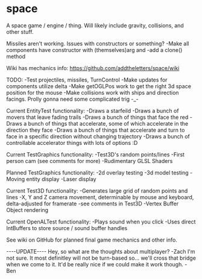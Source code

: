 space
=====

A space game / engine / thing. Will likely include gravity, collisions, and other stuff.

Missiles aren't working. Issues with constructors or something?
-Make all components have constructor with (themselves)arg and
-add a clone() method


Wiki has mechanics info: https://github.com/addtheletters/space/wiki

TODO:
-Test projectiles, missiles, TurnControl
-Make updates for components utilize delta
-Make getOGLPos work to get the right 3d space position for the mouse
-Make collisions work with ships and direction facings. Prolly gonna need some complicated trig -_-

Current EntityTest functionality:
-Draws a starfeild
-Draws a bunch of movers that leave fading trails
-Draws a bunch of things that face the red
-Draws a bunch of things that accelerate, some of which accelerate in the direction they face
-Draws a bunch of things that accelerate and turn to face in a specific direction without changing trajectory
-Draws a bunch of controllable accelerator things with lots of options :D

Current TestGraphics functionality:
-Test3D's random points/lines
-First person cam (see comments for more)
-Rudimentary GLSL Shaders

Planned TestGraphics functionality:
-2d overlay testing
-3d model testing
-Moving entity display
-Laser display

Current Test3D functionality:
-Generates large grid of random points and lines
-X, Y and Z camera movement, determinable by mouse and keyboard, delta-adjusted for framerate
  -see comments in Test3D
-Vertex Buffer Object rendering

Current OpenALTest functionality:
-Plays sound when you click
-Uses direct IntBuffers to store source / sound buffer handles

See wiki on GitHub for planned final game mechanics and other info.

----UPDATE----
Hey, so what are the thoughts about multiplayer? -Zach
I'm not sure. It most definitley will not be turn-based so... we'll cross that bridge when we come to it. It'd be really nice if we could make it work though. -Ben
